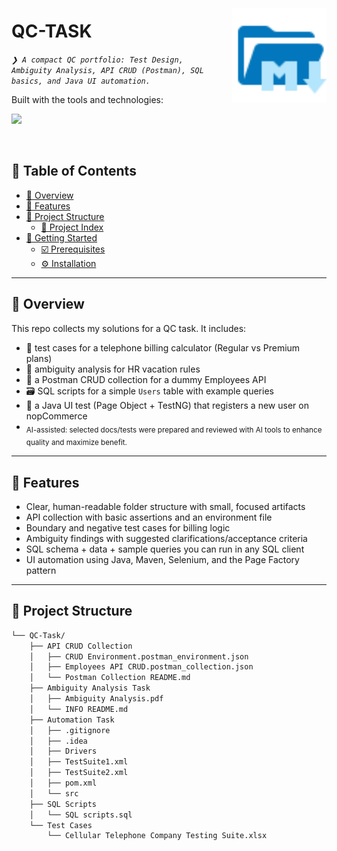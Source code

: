<div align="left" style="position: relative;">
<img src="https://raw.githubusercontent.com/PKief/vscode-material-icon-theme/ec559a9f6bfd399b82bb44393651661b08aaf7ba/icons/folder-markdown-open.svg" align="right" width="30%" style="margin: -20px 0 0 20px;">
<h1>QC-TASK</h1>
<p align="left">
	<em><code>❯ A compact QC portfolio: Test Design, Ambiguity Analysis, API CRUD (Postman), SQL basics, and Java UI automation.</code></em>
</p>
<p align="left">Built with the tools and technologies:</p>
<p align="left">
	<a href="https://skillicons.dev">
		<img src="https://skillicons.dev/icons?i=java,maven,selenium,postman,mysql,sqlite,md">
	</a>
</p>
</div>
<br clear="right">

## 🔗 Table of Contents

- [📍 Overview](#-overview)
- [👾 Features](#-features)
- [📁 Project Structure](#-project-structure)
  - [📂 Project Index](#-project-index)
- [🚀 Getting Started](#-getting-started)
  - [☑️ Prerequisites](#-prerequisites)
  - [⚙️ Installation](#-installation)

---

## 📍 Overview

This repo collects my solutions for a QC task. It includes:
- 🧪 test cases for a telephone billing calculator (Regular vs Premium plans)
- 🧭 ambiguity analysis for HR vacation rules
- 🔌 a Postman CRUD collection for a dummy Employees API
- 🗃️ SQL scripts for a simple `Users` table with example queries
- 🤖 a Java UI test (Page Object + TestNG) that registers a new user on nopCommerce
- <sub>AI-assisted: selected docs/tests were prepared and reviewed with AI tools to enhance quality and maximize benefit.</sub>

---

## 👾 Features

- Clear, human-readable folder structure with small, focused artifacts
- API collection with basic assertions and an environment file
- Boundary and negative test cases for billing logic
- Ambiguity findings with suggested clarifications/acceptance criteria
- SQL schema + data + sample queries you can run in any SQL client
- UI automation using Java, Maven, Selenium, and the Page Factory pattern

---

## 📁 Project Structure

```sh
└── QC-Task/
    ├── API CRUD Collection
    │   ├── CRUD Environment.postman_environment.json
    │   ├── Employees API CRUD.postman_collection.json
    │   └── Postman Collection README.md
    ├── Ambiguity Analysis Task
    │   ├── Ambiguity Analysis.pdf
    │   └── INFO README.md
    ├── Automation Task
    │   ├── .gitignore
    │   ├── .idea
    │   ├── Drivers
    │   ├── TestSuite1.xml
    │   ├── TestSuite2.xml
    │   ├── pom.xml
    │   └── src
    ├── SQL Scripts
    │   └── SQL scripts.sql
    └── Test Cases
        └── Cellular Telephone Company Testing Suite.xlsx
